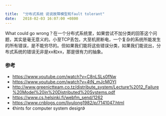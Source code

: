 ```yaml
---

title:  "分布式系统 说说故障模型和fault tolerant"
date:   2018-02-03 16:07:00 +0800
---
```


What could go wrong？在一个分布式系统里，如果尝试不加分类的回答这个问题，其实是毫无意义的。小至TCP丢包，大至机房断电，一个复杂的系统所能发生的所有错误，是不能穷尽的。但如果我们能将这些错误分类，如果我们能说出，分布式系统的错误无非是xx和xx，那是很有力的抽象。



### 参考

- https://www.youtube.com/watch?v=C8nLSLs0fNw
- https://www.youtube.com/watch?v=4tN_mJcMOYI
- http://www.greenictteam.co.tz/distribute_system/Lecture%2012_Failure%20Model%20in%20Distributed%20Systems.pdf
- https://www.cs.helsinki.fi/webfm_send/1262
- https://www.cnblogs.com/liyulong1982/p/7141047.html
- 《hints for computer system design》
